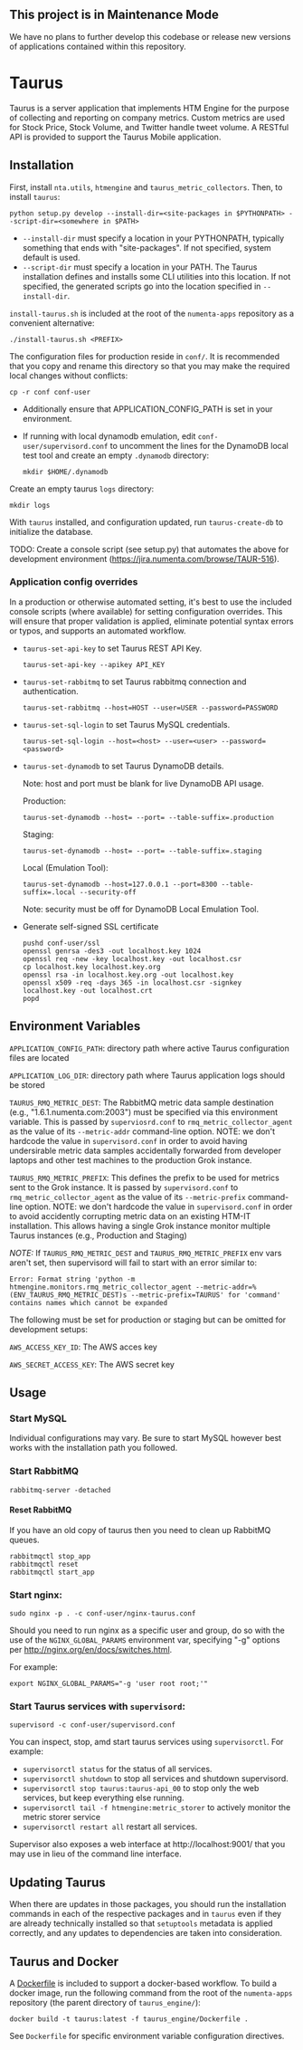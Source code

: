 ## This project is in Maintenance Mode
We have no plans to further develop this codebase or release new versions of applications contained within this repository. 

Taurus
======

Taurus is a server application that implements HTM Engine for the purpose of
collecting and reporting on company metrics.  Custom metrics are used for
Stock Price, Stock Volume, and Twitter handle tweet volume.  A RESTful API is
provided to support the Taurus Mobile application.

Installation
------------

First, install `nta.utils`, `htmengine` and `taurus_metric_collectors`.  Then, to install `taurus`:

    python setup.py develop --install-dir=<site-packages in $PYTHONPATH> --script-dir=<somewhere in $PATH>

- `--install-dir` must specify a location in your PYTHONPATH, typically
  something that ends with "site-packages".  If not specified, system default
  is used.
- `--script-dir` must specify a location in your PATH.  The Taurus installation
  defines and installs some CLI utilities into this location.  If not
  specified, the generated scripts go into the location specified in
  `--install-dir`.

`install-taurus.sh` is included at the root of the `numenta-apps` repository as a
convenient alternative:

    ./install-taurus.sh <PREFIX>

The configuration files for production reside in `conf/`.  It is recommended
that you copy and rename this directory so that you may make the required
local changes without conflicts:

    cp -r conf conf-user

- Additionally ensure that APPLICATION_CONFIG_PATH is set in your environment.
- If running with local dynamodb emulation, edit `conf-user/supervisord.conf` to
  uncomment the lines for the DynamoDB local test tool and create an empty
  `.dynamodb` directory:

    `mkdir $HOME/.dynamodb`

Create an empty taurus `logs` directory:

    mkdir logs


With `taurus` installed, and configuration updated, run `taurus-create-db` to
initialize the database.

TODO: Create a console script (see setup.py) that automates the above for
development environment (https://jira.numenta.com/browse/TAUR-516).

### Application config overrides

In a production or otherwise automated setting, it's best to use the included
console scripts (where available) for setting configuration overrides.  This
will ensure that proper validation is applied, eliminate potential syntax
errors or typos, and supports an automated workflow.

- `taurus-set-api-key` to set Taurus REST API Key.
    ```
    taurus-set-api-key --apikey API_KEY
    ```

- `taurus-set-rabbitmq` to set Taurus rabbitmq connection and authentication.
    ```
    taurus-set-rabbitmq --host=HOST --user=USER --password=PASSWORD
    ```

- `taurus-set-sql-login` to set Taurus MySQL credentials.

    ```
    taurus-set-sql-login --host=<host> --user=<user> --password=<password>
    ```

- `taurus-set-dynamodb` to set Taurus DynamoDB details.

  Note: host and port must be blank for live DynamoDB API usage.

  Production:

    ```
    taurus-set-dynamodb --host= --port= --table-suffix=.production
    ```

  Staging:

    ```
    taurus-set-dynamodb --host= --port= --table-suffix=.staging
    ```

  Local (Emulation Tool):

    ```
    taurus-set-dynamodb --host=127.0.0.1 --port=8300 --table-suffix=.local --security-off
    ```
  Note: security must be off for DynamoDB Local Emulation Tool.

- Generate self-signed SSL certificate

    ```
    pushd conf-user/ssl
    openssl genrsa -des3 -out localhost.key 1024
    openssl req -new -key localhost.key -out localhost.csr
    cp localhost.key localhost.key.org
    openssl rsa -in localhost.key.org -out localhost.key
    openssl x509 -req -days 365 -in localhost.csr -signkey localhost.key -out localhost.crt
    popd
    ```


Environment Variables
---------------------

`APPLICATION_CONFIG_PATH`: directory path where active Taurus configuration
files are located

`APPLICATION_LOG_DIR`: directory path where Taurus application logs should be
stored

`TAURUS_RMQ_METRIC_DEST`: The RabbitMQ metric data sample destination (e.g.,
"1.6.1.numenta.com:2003") must be specified via this environment variable. This
is passed by `superviosrd.conf` to `rmq_metric_collector_agent` as the value of
its `--metric-addr` command-line option. NOTE: we don't hardcode the value in
`supervisord.conf` in order to avoid having undersirable metric data samples
accidentally forwarded from developer laptops and other test machines to the
production Grok instance.

`TAURUS_RMQ_METRIC_PREFIX`: This defines the prefix to be used for metrics
sent to the Grok instance.  It is passed by `supervisord.conf` to
`rmq_metric_collector_agent` as the value of its `--metric-prefix` command-line
option. NOTE: we don't hardcode the value in `supervisord.conf` in order to
avoid accidently corrupting metric data on an existing HTM-IT installation. This
allows having a single Grok instance monitor multiple Taurus instances
(e.g., Production and Staging)

*NOTE:* If `TAURUS_RMQ_METRIC_DEST` and `TAURUS_RMQ_METRIC_PREFIX` env vars
aren't set, then supervisord will fail to start with an error similar to:
```
Error: Format string 'python -m htmengine.monitors.rmq_metric_collector_agent --metric-addr=%(ENV_TAURUS_RMQ_METRIC_DEST)s --metric-prefix=TAURUS' for 'command' contains names which cannot be expanded
```

The following must be set for production or staging but can be omitted for
development setups:

`AWS_ACCESS_KEY_ID`: The AWS acces key

`AWS_SECRET_ACCESS_KEY`: The AWS secret key

Usage
-----

### Start MySQL

Individual configurations may vary.  Be sure to start MySQL however best works
with the installation path you followed.

### Start RabbitMQ

    rabbitmq-server -detached

#### Reset RabbitMQ

If you have an old copy of taurus then you need to clean up RabbitMQ queues.

    rabbitmqctl stop_app
    rabbitmqctl reset
    rabbitmqctl start_app

### Start nginx:

    sudo nginx -p . -c conf-user/nginx-taurus.conf

Should you need to run nginx as a specific user and group, do so with the use
of the `NGINX_GLOBAL_PARAMS` environment var, specifying "-g" options per
http://nginx.org/en/docs/switches.html.

For example:

    export NGINX_GLOBAL_PARAMS="-g 'user root root;'"

### Start Taurus services with `supervisord`:

    supervisord -c conf-user/supervisord.conf

You can inspect, stop, amd start taurus services using `supervisorctl`.  For
example:

- `supervisorctl status` for the status of all services.
- `supervisorctl shutdown` to stop all services and shutdown supervisord.
- `supervisorctl stop taurus:taurus-api_00` to stop only the web services, but
  keep everything else running.
- `supervisorctl tail -f htmengine:metric_storer` to actively monitor the
  metric storer service
- `supervisorctl restart all` restart all services.

Supervisor also exposes a web interface at http://localhost:9001/ that you may
use in lieu of the command line interface.

Updating Taurus
---------------

When there are updates in those packages, you should run the
installation commands in each of the respective packages and in `taurus` even
if they are already technically installed so that `setuptools` metadata is
applied correctly, and any updates to dependencies are taken into
consideration.

Taurus and Docker
-----------------

A [Dockerfile](https://docs.docker.com/engine/reference/builder/) is included
to support a docker-based workflow.  To build a docker image, run the following
command from the root of the `numenta-apps` repository (the parent directory
of `taurus_engine/`):

```
docker build -t taurus:latest -f taurus_engine/Dockerfile .
```

See `Dockerfile` for specific environment variable configuration directives.

